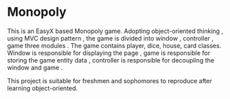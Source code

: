 # Monopoly
This is an EasyX based Monopoly game.
Adopting object-oriented thinking , using MVC design pattern , the game is divided into window , controller , game three modules .
The game contains player, dice, house, card classes.
Window is responsible for displaying the page , game is responsible for storing the game entity data , controller is responsible for decoupling the window and game .

This project is suitable for freshmen and sophomores to reproduce after learning object-oriented.
